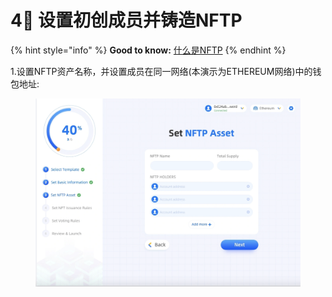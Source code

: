 # 4⃣️ 设置初创成员并铸造NFTP

{% hint style="info" %}
**Good to know:** [什么是NFTP](../../extras/what-is-nftp.md)
{% endhint %}

1.设置NFTP资产名称，并设置成员在同一网络(本演示为ETHEREUM网络)中的钱包地址:

<figure><img src="../../.gitbook/assets/image (1) (3) (1).png" alt=""><figcaption></figcaption></figure>

